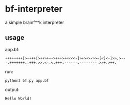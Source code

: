 # bf-interpreter

a simple brainf**k interpreter

## usage

app.bf:
```
++++++++[>++++[>++>+++>+++>+<<<<-]>+>+>->>+[<]<-]>>.>---.+++++++..+++.>>.<-.<.+++.------.--------.>>+.>++.
```

run:
```
python3 bf.py app.bf
```

output:
```
Hello World!
```
